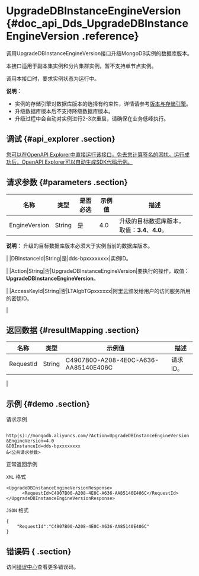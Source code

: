 # UpgradeDBInstanceEngineVersion {#doc_api_Dds_UpgradeDBInstanceEngineVersion .reference}

调用UpgradeDBInstanceEngineVersion接口升级MongoDB实例的数据库版本。

本接口适用于副本集实例和分片集群实例，暂不支持单节点实例。

调用本接口时，要求实例状态为运行中。

**说明：** 

-   实例的存储引擎对数据库版本的选择有约束性，详情请参考[版本与存储引擎](~~61906~~)。
-   升级数据库版本后不支持降级数据库版本。
-   升级过程中会自动对实例进行2-3次重启，请确保在业务低峰执行。

## 调试 {#api_explorer .section}

[您可以在OpenAPI Explorer中直接运行该接口，免去您计算签名的困扰。运行成功后，OpenAPI Explorer可以自动生成SDK代码示例。](https://api.aliyun.com/#product=Dds&api=UpgradeDBInstanceEngineVersion&type=RPC&version=2015-12-01)

## 请求参数 {#parameters .section}

|名称|类型|是否必选|示例值|描述|
|--|--|----|---|--|
|EngineVersion|String|是|4.0|升级的目标数据库版本，取值：**3.4**、**4.0**。

 **说明：** 升级的目标数据库版本必须大于实例当前的数据库版本。

 |
|DBInstanceId|String|是|dds-bpxxxxxxxx|实例ID。

 |
|Action|String|否|UpgradeDBInstanceEngineVersion|要执行的操作，取值：**UpgradeDBInstanceEngineVersion**。

 |
|AccessKeyId|String|否|LTAIgbTGpxxxxxx|阿里云颁发给用户的访问服务所用的密钥ID。

 |

## 返回数据 {#resultMapping .section}

|名称|类型|示例值|描述|
|--|--|---|--|
|RequestId|String|C4907B00-A208-4E0C-A636-AA85140E406C|请求ID。

 |

## 示例 {#demo .section}

请求示例

``` {#request_demo}

http(s)://mongodb.aliyuncs.com/?Action=UpgradeDBInstanceEngineVersion
&EngineVersion=4.0
&DBInstanceId=dds-bpxxxxxxxx
&<公共请求参数>

```

正常返回示例

`XML` 格式

``` {#xml_return_success_demo}
<UpgradeDBInstanceEngineVersionResponse>
	  <RequestId>C4907B00-A208-4E0C-A636-AA85140E406C</RequestId>
</UpgradeDBInstanceEngineVersionResponse>
```

`JSON` 格式

``` {#json_return_success_demo}
{
	"RequestId":"C4907B00-A208-4E0C-A636-AA85140E406C"
}
```

## 错误码 { .section}

访问[错误中心](https://error-center.aliyun.com/status/product/Dds)查看更多错误码。

